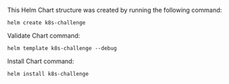 This Helm Chart structure was created by running the following command:

```
helm create k8s-challenge
```

Validate Chart command:

```
helm template k8s-challenge --debug
```

Install Chart command:

```
helm install k8s-challenge
```